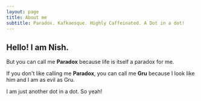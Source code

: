 ```yaml
---
layout: page
title: About me
subtitle: Paradox. Kafkaesque. Highly Caffeinated. A Dot in a dot! 
---
```



## Hello! I am Nish.

<p>But you can call me <b>Paradox</b> because life is itself a paradox for me.</p>

<p>If you don't like calling me <b>Paradox</b>, you can call me <b>Gru</b> because I look like him and I am as evil as Gru.</p>

<p>I am just another dot in a dot. So yeah!<p>
